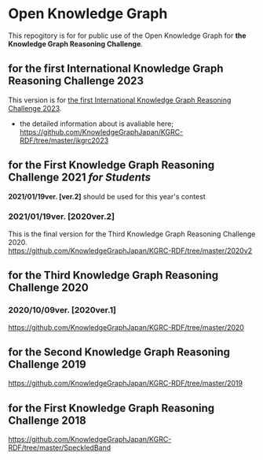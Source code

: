 # Open Knowledge Graph
This repogitory is for  for public use of the Open Knowledge Graph for **the Knowledge Graph Reasoning Challenge**.  

## for the first International Knowledge Graph Reasoning Challenge 2023
This version is for [the first International Knowledge Graph Reasoning Challenge 2023](https://ikgrc.org/2023/).  
- the detailed information about is avaliable here;  
  https://github.com/KnowledgeGraphJapan/KGRC-RDF/tree/master/ikgrc2023

## for the First Knowledge Graph Reasoning Challenge 2021 *for Students*
**2021/01/19ver. [ver.2]** should be used for this year's contest

### 2021/01/19ver. [2020ver.2]
This is the final version for the Third Knowledge Graph Reasoning Challenge 2020.  
https://github.com/KnowledgeGraphJapan/KGRC-RDF/tree/master/2020v2
 
## for the Third Knowledge Graph Reasoning Challenge 2020 
### 2020/10/09ver. [2020ver.1]
https://github.com/KnowledgeGraphJapan/KGRC-RDF/tree/master/2020

## for the Second Knowledge Graph Reasoning Challenge 2019
https://github.com/KnowledgeGraphJapan/KGRC-RDF/tree/master/2019

## for the First Knowledge Graph Reasoning Challenge 2018
https://github.com/KnowledgeGraphJapan/KGRC-RDF/tree/master/SpeckledBand



